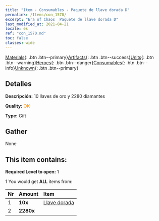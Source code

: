 ```yaml
---
title: "Item - Consumables - Paquete de llave dorada D"
permalink: /Items/con_1570/
excerpt: "Era of Chaos  Paquete de llave dorada D"
last_modified_at: 2021-04-21
locale: es
ref: "con_1570.md"
toc: false
classes: wide
---
```

 [Materials](/es/Items/){: .btn .btn--primary}[Artifacts](/es/Items/Artifacts/){: .btn .btn--success}[Units](/es/Items/Units/){: .btn .btn--warning}[Heroes](/es/Items/Heroes/){: .btn .btn--danger}[Consumables](/es/Items/Consumables/){: .btn .btn--info}[Unknown](/es/Items/Unknown/){: .btn .btn--primary}

## Detalles
 **Descripción:** 10 llaves de oro y 2280 diamantes

 **Quality:** <span style="color: #FF8C00">OK</span>

 **Type:** Gift

## Gather

  None

## This item contains:

 **Required Level to open:** 1

 1 You would get **ALL** items  from:

  | Nr | Amount |     Item    |
  |:---|:-------|:------------|
  | 1 |  **10x** | [Llave dorada](/es/Items/con_783/) |  | 
  | 2 |  **2280x** | <i class="fas fa-gem"/> |  | 
